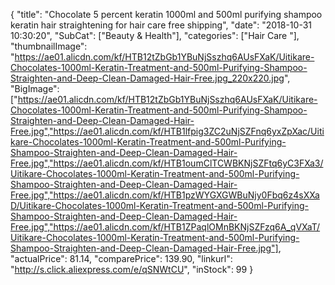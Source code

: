 {
	"title": "Chocolate 5 percent keratin 1000ml and 500ml purifying shampoo keratin hair straightening for hair care free shipping",
	"date": "2018-10-31 10:30:20",
	"SubCat": ["Beauty & Health"],
	"categories": ["Hair Care "],
	"thumbnailImage": "https://ae01.alicdn.com/kf/HTB12tZbGb1YBuNjSszhq6AUsFXaK/Uitikare-Chocolates-1000ml-Keratin-Treatment-and-500ml-Purifying-Shampoo-Straighten-and-Deep-Clean-Damaged-Hair-Free.jpg_220x220.jpg",
	"BigImage": ["https://ae01.alicdn.com/kf/HTB12tZbGb1YBuNjSszhq6AUsFXaK/Uitikare-Chocolates-1000ml-Keratin-Treatment-and-500ml-Purifying-Shampoo-Straighten-and-Deep-Clean-Damaged-Hair-Free.jpg","https://ae01.alicdn.com/kf/HTB1lfpig3ZC2uNjSZFnq6yxZpXac/Uitikare-Chocolates-1000ml-Keratin-Treatment-and-500ml-Purifying-Shampoo-Straighten-and-Deep-Clean-Damaged-Hair-Free.jpg","https://ae01.alicdn.com/kf/HTB1oumClTCWBKNjSZFtq6yC3FXa3/Uitikare-Chocolates-1000ml-Keratin-Treatment-and-500ml-Purifying-Shampoo-Straighten-and-Deep-Clean-Damaged-Hair-Free.jpg","https://ae01.alicdn.com/kf/HTB1pzWYGXGWBuNjy0Fbq6z4sXXaD/Uitikare-Chocolates-1000ml-Keratin-Treatment-and-500ml-Purifying-Shampoo-Straighten-and-Deep-Clean-Damaged-Hair-Free.jpg","https://ae01.alicdn.com/kf/HTB1ZPaqlOMnBKNjSZFzq6A_qVXaT/Uitikare-Chocolates-1000ml-Keratin-Treatment-and-500ml-Purifying-Shampoo-Straighten-and-Deep-Clean-Damaged-Hair-Free.jpg"],
	"actualPrice": 81.14,
	"comparePrice": 139.90,
	"linkurl": "http://s.click.aliexpress.com/e/qSNWtCU",
	"inStock": 99
}
